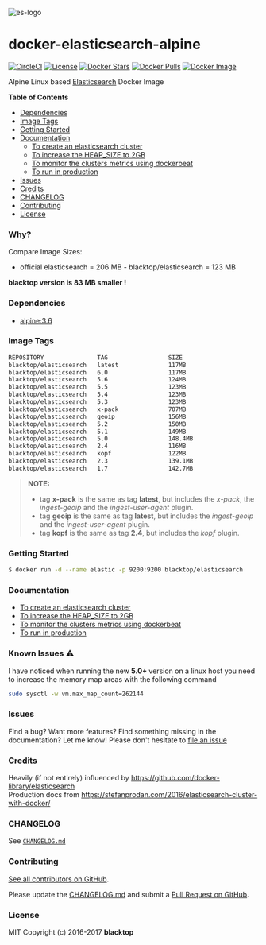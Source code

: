 ![es-logo](https://raw.githubusercontent.com/blacktop/docker-elasticsearch-alpine/master/es-logo.png)

docker-elasticsearch-alpine
===========================

[![CircleCI](https://circleci.com/gh/blacktop/docker-elasticsearch-alpine.png?style=shield)](https://circleci.com/gh/blacktop/docker-elasticsearch-alpine) [![License](http://img.shields.io/:license-mit-blue.svg)](http://doge.mit-license.org) [![Docker Stars](https://img.shields.io/docker/stars/blacktop/elasticsearch.svg)](https://hub.docker.com/r/blacktop/elasticsearch/) [![Docker Pulls](https://img.shields.io/docker/pulls/blacktop/elasticsearch.svg)](https://hub.docker.com/r/blacktop/elasticsearch/) [![Docker Image](https://img.shields.io/badge/docker%20image-117MB-blue.svg)](https://hub.docker.com/r/blacktop/elasticsearch/)

Alpine Linux based [Elasticsearch](https://www.elastic.co/products/elasticsearch) Docker Image

**Table of Contents**

-	[Dependencies](#dependencies)
-	[Image Tags](#image-tags)
-	[Getting Started](#getting-started)
-	[Documentation](#documentation)
	-	[To create an elasticsearch cluster](docs/create.md)
	-	[To increase the HEAP_SIZE to 2GB](docs/options.md)  
	-	[To monitor the clusters metrics using dockerbeat](docs/dockerbeat.md)
	-	[To run in production](docs/production.md)
-	[Issues](#issues)
-	[Credits](#credits)
-	[CHANGELOG](#changelog)
-	[Contributing](#contributing)
-	[License](#license)

### Why?

Compare Image Sizes:  
 - official elasticsearch = 206 MB - blacktop/elasticsearch = 123 MB

**blacktop version is 83 MB smaller !**

### Dependencies

-	[alpine:3.6](https://index.docker.io/_/gliderlabs/alpine/)

### Image Tags

```bash
REPOSITORY               TAG                 SIZE
blacktop/elasticsearch   latest              117MB
blacktop/elasticsearch   6.0                 117MB
blacktop/elasticsearch   5.6                 124MB
blacktop/elasticsearch   5.5                 123MB
blacktop/elasticsearch   5.4                 123MB
blacktop/elasticsearch   5.3                 123MB
blacktop/elasticsearch   x-pack              707MB
blacktop/elasticsearch   geoip               156MB
blacktop/elasticsearch   5.2                 150MB
blacktop/elasticsearch   5.1                 149MB
blacktop/elasticsearch   5.0                 148.4MB
blacktop/elasticsearch   2.4                 116MB
blacktop/elasticsearch   kopf                122MB
blacktop/elasticsearch   2.3                 139.1MB
blacktop/elasticsearch   1.7                 142.7MB
```

> **NOTE:**  
> * tag **x-pack** is the same as tag **latest**, but includes the *x-pack*, the *ingest-geoip* and the *ingest-user-agent* plugin.  
> * tag **geoip** is the same as tag **latest**, but includes the *ingest-geoip* and the *ingest-user-agent* plugin.  
> * tag **kopf** is the same as tag **2.4**, but includes the *kopf* plugin.

### Getting Started

```bash
$ docker run -d --name elastic -p 9200:9200 blacktop/elasticsearch
```

### Documentation

-	[To create an elasticsearch cluster](docs/create.md)
-	[To increase the HEAP_SIZE to 2GB](docs/options.md)
-	[To monitor the clusters metrics using dockerbeat](docs/dockerbeat.md)
-	[To run in production](docs/production.md)

### Known Issues :warning:

I have noticed when running the new **5.0+** version on a linux host you need to increase the memory map areas with the following command

```bash
sudo sysctl -w vm.max_map_count=262144
```

### Issues

Find a bug? Want more features? Find something missing in the documentation? Let me know! Please don't hesitate to [file an issue](https://github.com/blacktop/docker-elasticsearch-alpine/issues/new)

### Credits

Heavily (if not entirely) influenced by https://github.com/docker-library/elasticsearch  
Production docs from https://stefanprodan.com/2016/elasticsearch-cluster-with-docker/

### CHANGELOG

See [`CHANGELOG.md`](https://github.com/blacktop/docker-elasticsearch-alpine/blob/master/CHANGELOG.md)

### Contributing

[See all contributors on GitHub](https://github.com/blacktop/docker-elasticsearch-alpine/graphs/contributors).

Please update the [CHANGELOG.md](https://github.com/blacktop/docker-elasticsearch-alpine/blob/master/CHANGELOG.md) and submit a [Pull Request on GitHub](https://help.github.com/articles/using-pull-requests/).

### License

MIT Copyright (c) 2016-2017 **blacktop**
